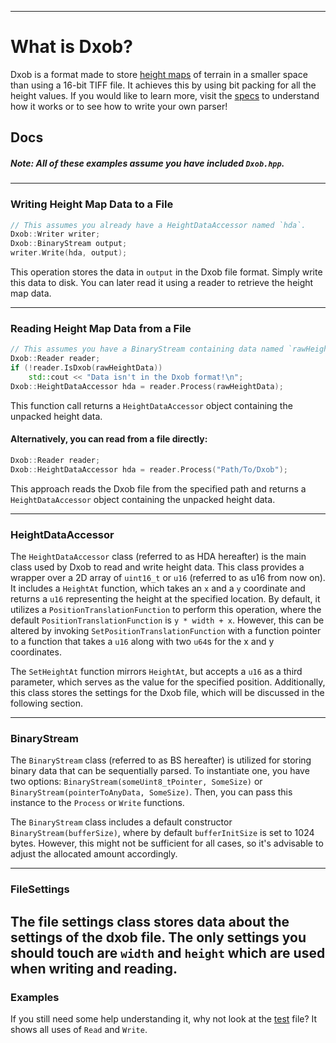 
---

# What is Dxob?
Dxob is a format made to store [height maps](https://en.wikipedia.org/wiki/Heightmap) of terrain in a smaller space than using a 16-bit TIFF file. It achieves this by using bit packing for all the height values. If you would like to learn more, visit the [specs](https://www.github.com/duckos-mods/Dxob/blob/master/Specs.MD) to understand how it works or to see how to write your own parser!

## Docs
##### Note: All of these examples assume you have included `Dxob.hpp`.
---
### Writing Height Map Data to a File
```cpp
// This assumes you already have a HeightDataAccessor named `hda`.
Dxob::Writer writer;
Dxob::BinaryStream output;
writer.Write(hda, output);
```
This operation stores the data in `output` in the Dxob file format. Simply write this data to disk. You can later read it using a reader to retrieve the height map data.

---
### Reading Height Map Data from a File
```cpp
// This assumes you have a BinaryStream containing data named `rawHeightData`.
Dxob::Reader reader;
if (!reader.IsDxob(rawHeightData))
    std::cout << "Data isn't in the Dxob format!\n";
Dxob::HeightDataAccessor hda = reader.Process(rawHeightData);
```
This function call returns a `HeightDataAccessor` object containing the unpacked height data.

#### Alternatively, you can read from a file directly:
```cpp
Dxob::Reader reader;
Dxob::HeightDataAccessor hda = reader.Process("Path/To/Dxob");
```
This approach reads the Dxob file from the specified path and returns a `HeightDataAccessor` object containing the unpacked height data.

---
### HeightDataAccessor
The `HeightDataAccessor` class (referred to as HDA hereafter) is the main class used by Dxob to read and write height data. This class provides a wrapper over a 2D array of `uint16_t` or `u16` (referred to as u16 from now on). It includes a `HeightAt` function, which takes an `x` and a `y` coordinate and returns a `u16` representing the height at the specified location. By default, it utilizes a `PositionTranslationFunction` to perform this operation, where the default `PositionTranslationFunction` is `y * width + x`. However, this can be altered by invoking `SetPositionTranslationFunction` with a function pointer to a function that takes a `u16` along with two `u64`s for the x and y coordinates.

The `SetHeightAt` function mirrors `HeightAt`, but accepts a `u16` as a third parameter, which serves as the value for the specified position. Additionally, this class stores the settings for the Dxob file, which will be discussed in the following section.

---
### BinaryStream
The `BinaryStream` class (referred to as BS hereafter) is utilized for storing binary data that can be sequentially parsed. To instantiate one, you have two options: `BinaryStream(someUint8_tPointer, SomeSize)` or `BinaryStream(pointerToAnyData, SomeSize)`. Then, you can pass this instance to the `Process` or `Write` functions.

The `BinaryStream` class includes a default constructor `BinaryStream(bufferSize)`, where by default `bufferInitSize` is set to 1024 bytes. However, this might not be sufficient for all cases, so it's advisable to adjust the allocated amount accordingly.

---
### FileSettings
The file settings class stores data about the settings of the dxob file. The only settings you should touch are `width` and `height` which are used when writing and reading.
---

### Examples
If you still need some help understanding it, why not look at the [test](https://github.com/Duckos-Mods/Dxob/blob/master/test/main.cpp) file? It shows all uses of `Read` and `Write`.